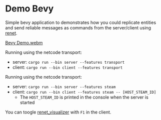 # Demo Bevy

Simple bevy application to demonstrates how you could replicate entities and send reliable messages as commands from the server/client using [renet](https://github.com/lucaspoffo/renet).

[Bevy Demo.webm](https://user-images.githubusercontent.com/35241085/180664609-f8c969e0-d313-45c0-9c04-8a116896d0bd.webm)

Running using the netcode transport:

- server: `cargo run --bin server --features transport`
- client: `cargo run --bin client --features transport`

Running using the netcode transport:

- server: `cargo run --bin server --features steam`
- client: `cargo run --bin client --features steam -- [HOST_STEAM_ID]`
  - The `HOST_STEAM_ID` is printed in the console when the server is started

You can toogle [renet_visualizer](https://github.com/lucaspoffo/renet/tree/master/renet_visualizer) with `F1` in the client.
